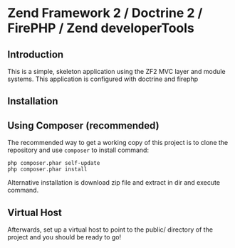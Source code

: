 Zend Framework 2 / Doctrine 2 / FirePHP / Zend developerTools
=======================

Introduction
------------
This is a simple, skeleton application using the ZF2 MVC layer and module
systems. This application is configured with doctrine and firephp


Installation
------------

Using Composer (recommended)
----------------------------
The recommended way to get a working copy of this project is to clone the repository
and use `composer` to install command:

    php composer.phar self-update
    php composer.phar install

Alternative installation is download zip file and extract in dir and execute command.

Virtual Host
------------
Afterwards, set up a virtual host to point to the public/ directory of the
project and you should be ready to go!
